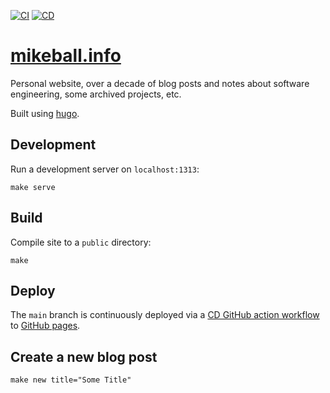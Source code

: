 [![CI](https://github.com/mdb/mdb.github.io/actions/workflows/ci.yml/badge.svg)](https://github.com/mdb/mdb.github.io/actions/workflows/ci.yml) [![CD](https://github.com/mdb/mdb.github.io/actions/workflows/cd.yml/badge.svg)](https://github.com/mdb/mdb.github.io/actions/workflows/cd.yml)

# [mikeball.info](https://mikeball.info)

Personal website, over a decade of blog posts and notes about software engineering, some archived projects, etc.

Built using [hugo](https://gohugo.io).

## Development

Run a development server on `localhost:1313`:

```
make serve
```

## Build

Compile site to a `public` directory:

```
make
```

## Deploy

The `main` branch is continuously deployed via a [CD GitHub action workflow](https://github.com/mdb/mdb.github.io/actions?query=workflow%3ACD) to [GitHub pages](https://pages.github.com/).

## Create a new blog post

```
make new title="Some Title"
```
